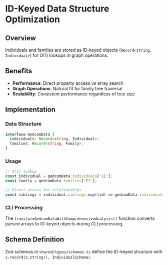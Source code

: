 # ID-Keyed Data Structure Optimization

## Overview

Individuals and families are stored as ID-keyed objects (`Record<string, Individual>`) for O(1) lookups in graph operations.

## Benefits

- **Performance**: Direct property access vs array search
- **Graph Operations**: Natural fit for family tree traversal
- **Scalability**: Consistent performance regardless of tree size

## Implementation

### Data Structure

```typescript
interface GedcomData {
  individuals: Record<string, Individual>;
  families: Record<string, Family>;
}
```

### Usage

```typescript
// O(1) lookup
const individual = gedcomData.individuals['I1'];
const family = gedcomData.families['F1'];

// Direct access for relationships
const siblings = individual.siblings.map((id) => gedcomData.individuals[id]);
```

### CLI Processing

The `transformGedcomDataWithComprehensiveAnalysis()` function converts parsed arrays to ID-keyed objects during CLI processing.

## Schema Definition

Zod schemas in `shared/types/schemas.ts` define the ID-keyed structure with `z.record(z.string(), IndividualSchema)`.
